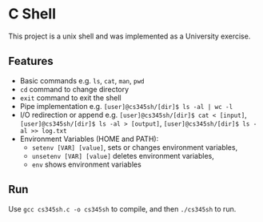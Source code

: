 # C Shell
This project is a unix shell and was implemented as a University exercise.

## Features
- Basic commands e.g. `ls`, `cat`, `man`, `pwd`
- `cd` command to change directory
- `exit` command to exit the shell
- Pipe implementation e.g. `[user]@cs345sh/[dir]$ ls -al | wc -l`
- I/O redirection or append e.g. `[user]@cs345sh/[dir]$ cat < [input]`, `[user]@cs345sh/[dir]$ ls -al > [output]`, `[user]@cs345sh/[dir]$ ls -al >> log.txt`
- Environment Variables (HOME and PATH): 
	- `setenv [VAR] [value]`, sets or changes environment variables,
	- `unsetenv [VAR] [value]` deletes environment variables, 
	- `env` shows environment variables

## Run
Use `gcc cs345sh.c -o cs345sh` to compile, and then `./cs345sh` to run.
